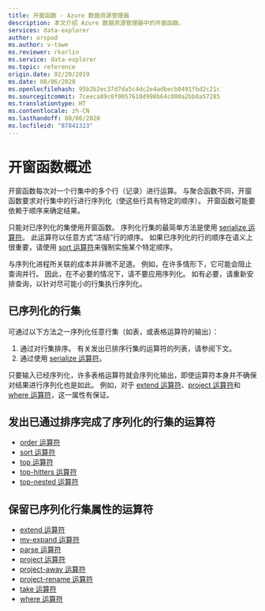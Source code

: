 ```yaml
---
title: 开窗函数 - Azure 数据资源管理器
description: 本文介绍 Azure 数据资源管理器中的开窗函数。
services: data-explorer
author: orspod
ms.author: v-tawe
ms.reviewer: rkarlin
ms.service: data-explorer
ms.topic: reference
origin.date: 02/20/2019
ms.date: 08/06/2020
ms.openlocfilehash: 95b2b2ec37d7da5c4dc2e4adbecb0491fbd2c21c
ms.sourcegitcommit: 7ceeca89c0f0057610d998b64c000a2bb0a57285
ms.translationtype: HT
ms.contentlocale: zh-CN
ms.lasthandoff: 08/06/2020
ms.locfileid: "87841323"
---
```

# <a name="window-functions-overview"></a>开窗函数概述

开窗函数每次对一个行集中的多个行（记录）进行运算。 与聚合函数不同，开窗函数要求对行集中的行进行序列化（使这些行具有特定的顺序）。 开窗函数可能要依赖于顺序来确定结果。

只能对已序列化的集使用开窗函数。 序列化行集的最简单方法是使用 [serialize 运算符](./serializeoperator.md)。 此运算符以任意方式“冻结”行的顺序。 如果已序列化的行的顺序在语义上很重要，请使用 [sort 运算符](./sortoperator.md)来强制实施某个特定顺序。

与序列化进程所关联的成本并非微不足道。 例如，在许多情形下，它可能会阻止查询并行。 因此，在不必要的情况下，请不要应用序列化。 如有必要，请重新安排查询，以针对尽可能小的行集执行序列化。

## <a name="serialized-row-set"></a>已序列化的行集

可通过以下方法之一序列化任意行集（如表，或表格运算符的输出）：

1. 通过对行集排序。 有关发出已排序行集的运算符的列表，请参阅下文。
2. 通过使用 [serialize 运算符](./serializeoperator.md)。

只要输入已经序列化，许多表格运算符就会序列化输出，即使运算符本身并不确保对结果进行序列化也是如此。 例如，对于 [extend 运算符](./extendoperator.md)、[project 运算符](./projectoperator.md)和 [where 运算符](./whereoperator.md)，这一属性有保证。

## <a name="operators-that-emit-serialized-row-sets-by-sorting"></a>发出已通过排序完成了序列化的行集的运算符

* [order 运算符](./orderoperator.md)
* [sort 运算符](./sortoperator.md)
* [top 运算符](./topoperator.md)
* [top-hitters 运算符](./tophittersoperator.md)
* [top-nested 运算符](./topnestedoperator.md)

## <a name="operators-that-preserve-the-serialized-row-set-property"></a>保留已序列化行集属性的运算符

* [extend 运算符](./extendoperator.md)
* [mv-expand 运算符](./mvexpandoperator.md)
* [parse 运算符](./parseoperator.md)
* [project 运算符](./projectoperator.md)
* [project-away 运算符](./projectawayoperator.md)
* [project-rename 运算符](./projectrenameoperator.md)
* [take 运算符](./takeoperator.md)
* [where 运算符](./whereoperator.md)
